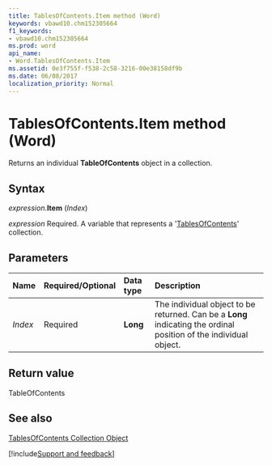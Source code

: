 ```yaml
---
title: TablesOfContents.Item method (Word)
keywords: vbawd10.chm152305664
f1_keywords:
- vbawd10.chm152305664
ms.prod: word
api_name:
- Word.TablesOfContents.Item
ms.assetid: 0e3f755f-f538-2c58-3216-00e38158df9b
ms.date: 06/08/2017
localization_priority: Normal
---
```



# TablesOfContents.Item method (Word)

Returns an individual  **TableOfContents** object in a collection.


## Syntax

_expression_.**Item** (_Index_)

_expression_ Required. A variable that represents a '[TablesOfContents](Word.tablesofcontents.md)' collection.


## Parameters



|Name|Required/Optional|Data type|Description|
|:-----|:-----|:-----|:-----|
| _Index_|Required| **Long**|The individual object to be returned. Can be a  **Long** indicating the ordinal position of the individual object.|

## Return value

TableOfContents


## See also


[TablesOfContents Collection Object](Word.tablesofcontents.md)

[!include[Support and feedback](~/includes/feedback-boilerplate.md)]